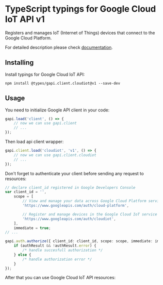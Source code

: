 # TypeScript typings for Google Cloud IoT API v1

Registers and manages IoT (Internet of Things) devices that connect to the Google Cloud Platform.

For detailed description please check [documentation](https://cloud.google.com/iot).

## Installing

Install typings for Google Cloud IoT API:

```
npm install @types/gapi.client.cloudiot@v1 --save-dev
```

## Usage

You need to initialize Google API client in your code:

```typescript
gapi.load('client', () => {
    // now we can use gapi.client
    // ...
});
```

Then load api client wrapper:

```typescript
gapi.client.load('cloudiot', 'v1', () => {
    // now we can use gapi.client.cloudiot
    // ...
});
```

Don't forget to authenticate your client before sending any request to resources:

```typescript
// declare client_id registered in Google Developers Console
var client_id = '',
    scope = [
        // View and manage your data across Google Cloud Platform services
        'https://www.googleapis.com/auth/cloud-platform',

        // Register and manage devices in the Google Cloud IoT service
        'https://www.googleapis.com/auth/cloudiot',
    ],
    immediate = true;
// ...

gapi.auth.authorize({ client_id: client_id, scope: scope, immediate: immediate }, (authResult) => {
    if (authResult && !authResult.error) {
        /* handle succesfull authorization */
    } else {
        /* handle authorization error */
    }
});
```

After that you can use Google Cloud IoT API resources:

```typescript
```
